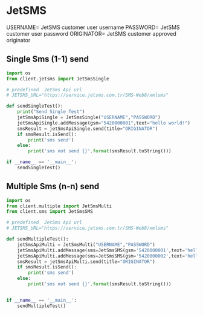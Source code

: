 # JetSMS

USERNAME= JetSMS customer user username
PASSWORD= JetSMS customer user password
ORIGINATOR= JetSMS customer approved originator

## Single Sms (1-1) send

```python
import os
from client.jetsms import JetSmsSingle

# predefined  JetSms Api url
# JETSMS_URL="https://service.jetsms.com.tr/SMS-Web8/xmlsms"

def sendSingleTest():
	print("Send Single Test")
	jetSmsApiSingle = JetSmsSingle("USERNAME","PASSWORD")
	jetSmsApiSingle.addMessage(gsm="5420000001",text="hello world!")
	smsResult = jetSmsApiSingle.send(title="ORIGINATOR")
	if smsResult.isSend():
		print('sms send')
	else:
		print('sms not send {}'.format(smsResult.toString()))

if __name__ == '__main__':
    sendSingleTest()
```

## Multiple Sms (n-n) send

```python
import os
from client.multiple import JetSmsMulti
from client.sms import JetSmsSMS

# predefined  JetSms Api url
# JETSMS_URL="https://service.jetsms.com.tr/SMS-Web8/xmlsms"

def sendMultipleTest():
	jetSmsApiMulti = JetSmsMulti("USERNAME","PASSWORD")
	jetSmsApiMulti.addMessage(sms=JetSmsSMS(gsm='5420000001',text='hello 001'))
	jetSmsApiMulti.addMessage(sms=JetSmsSMS(gsm='5420000002',text='hello 002'))
	smsResult = jetSmsApiMulti.send(title="ORIGINATOR")
	if smsResult.isSend():
		print('sms send')
	else:
		print('sms not send {}'.format(smsResult.toString()))


if __name__ == '__main__':
    sendMultipleTest()
```
